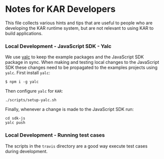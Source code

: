 # Notes for KAR Developers

This file collects various hints and tips that are useful to
people who are developing the KAR runtime system, but are not
relevant to using KAR to build applications.

### Local Development - JavaScript SDK - Yalc

We use [yalc](https://www.npmjs.com/package/yalc) to keep the example packages
and the JavaScript SDK package in sync. When making and testing local changes to
the JavaScript SDK these changes need to be propagated to the examples projects
using `yalc`. First install `yalc`:
```shell
$ npm i -g yalc
```
Then configure `yalc` for `KAR`:
```shell
./scripts/setup-yalc.sh
```
Finally, whenever a change is made to the JavaScript SDK run:
```shell
cd sdk-js
yalc push
```

### Local Development - Running test cases

The scripts in the `travis` directory are a good way
execute test cases during development.

